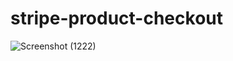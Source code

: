 # stripe-product-checkout


![Screenshot (1222)](https://github.com/engraya/stripe-product-checkout/assets/115407251/ed3f11b1-36aa-4d9a-9d0e-77974c6bc6d8)
